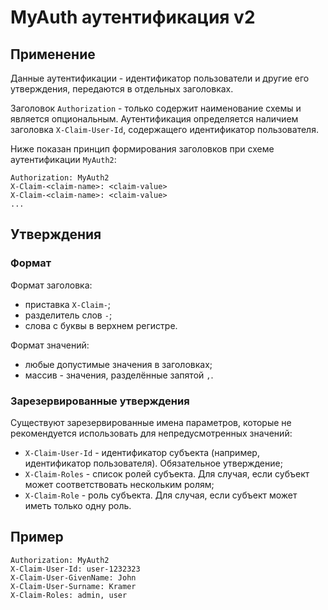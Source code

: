 # MyAuth аутентификация v2

## Применение

Данные аутентификации - идентификатор пользователи и другие его утверждения, передаются в отдельных заголовках.

Заголовок `Authorization` - только содержит наименование схемы и является опциональным. Аутентификация определяется наличием заголовка `X-Claim-User-Id`, содержащего идентификатор пользователя.

Ниже показан принцип формирования заголовков при схеме аутентификации `MyAuth2`:

```
Authorization: MyAuth2
X-Claim-<claim-name>: <claim-value>
X-Claim-<claim-name>: <claim-value>
...
```

## Утверждения

### Формат

Формат заголовка:

* приставка `X-Claim-`;
* разделитель слов `-`;
* слова с буквы в верхнем регистре.

Формат значений:

* любые допустимые значения в заголовках;
* массив - значения, разделённые запятой `,`.

### Зарезервированные утверждения

Существуют зарезервированные имена параметров, которые не рекомендуется использовать для непредусмотренных значений:

* `X-Claim-User-Id` - идентификатор субъекта (например, идентификатор пользователя). Обязательное утверждение;
* `X-Claim-Roles` - список ролей субъекта. Для случая, если субъект может соответствовать нескольким ролям;
* `X-Claim-Role` - роль субъекта. Для случая, если субъект может иметь только одну роль.

## Пример

```
Authorization: MyAuth2
X-Claim-User-Id: user-1232323
X-Claim-User-GivenName: John
X-Claim-User-Surname: Kramer
X-Claim-Roles: admin, user
```
